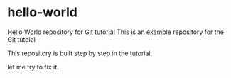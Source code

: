 # hello-world

Hello World repository for Git tutorial
This is an example repository for the Git tutoial

This repository is built step by step in the tutorial.

let me try to fix it.
